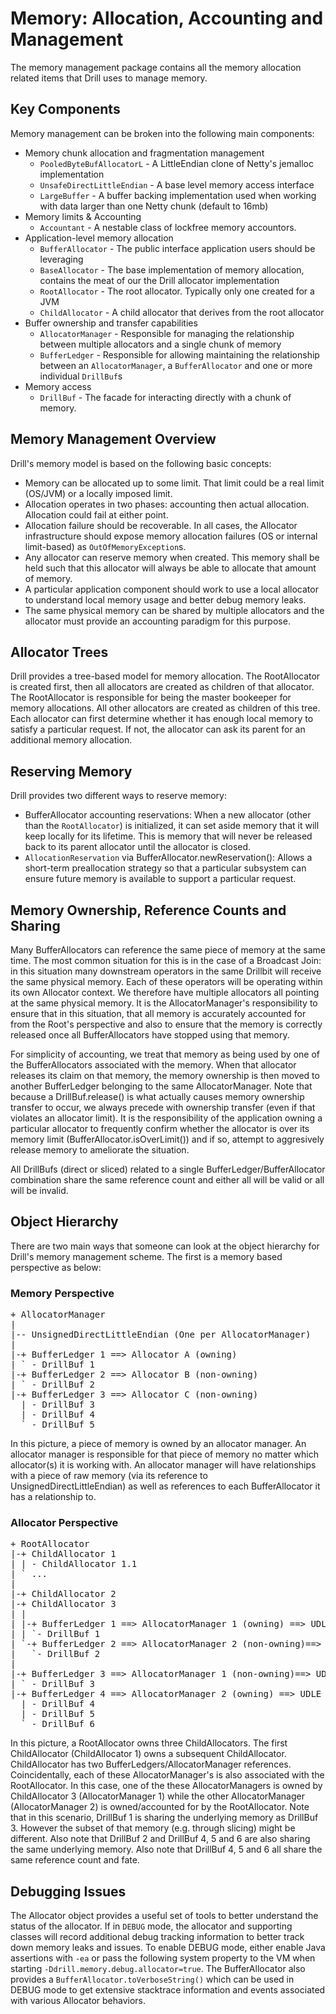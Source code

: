 <!--
 Licensed to the Apache Software Foundation (ASF) under one
 or more contributor license agreements.  See the NOTICE file
 distributed with this work for additional information
 regarding copyright ownership.  The ASF licenses this file
 to you under the Apache License, Version 2.0 (the
 "License"); you may not use this file except in compliance
 with the License.  You may obtain a copy of the License at
 
 http://www.apache.org/licenses/LICENSE-2.0
 
 Unless required by applicable law or agreed to in writing, software
 distributed under the License is distributed on an "AS IS" BASIS,
 WITHOUT WARRANTIES OR CONDITIONS OF ANY KIND, either express or implied.
 See the License for the specific language governing permissions and
 limitations under the License.
-->
# Memory: Allocation, Accounting and Management
 
The memory management package contains all the memory allocation related items that Drill uses to manage memory.


## Key Components
Memory management can be broken into the following main components:

- Memory chunk allocation and fragmentation management
  - `PooledByteBufAllocatorL` - A LittleEndian clone of Netty's jemalloc implementation
  - `UnsafeDirectLittleEndian` - A base level memory access interface
  - `LargeBuffer` - A buffer backing implementation used when working with data larger than one Netty chunk (default to 16mb)
- Memory limits & Accounting
  - `Accountant` - A nestable class of lockfree memory accountors.
- Application-level memory allocation
  - `BufferAllocator` - The public interface application users should be leveraging
  - `BaseAllocator` - The base implementation of memory allocation, contains the meat of our the Drill allocator implementation
  - `RootAllocator` - The root allocator. Typically only one created for a JVM
  - `ChildAllocator` - A child allocator that derives from the root allocator
- Buffer ownership and transfer capabilities
  - `AllocatorManager` - Responsible for managing the relationship between multiple allocators and a single chunk of memory
  - `BufferLedger` - Responsible for allowing maintaining the relationship between an `AllocatorManager`, a `BufferAllocator` and one or more individual `DrillBuf`s 
- Memory access
  - `DrillBuf` - The facade for interacting directly with a chunk of memory.
 

## Memory Management Overview
Drill's memory model is based on the following basic concepts:

 - Memory can be allocated up to some limit. That limit could be a real limit (OS/JVM) or a locally imposed limit.
 - Allocation operates in two phases: accounting then actual allocation. Allocation could fail at either point.
 - Allocation failure should be recoverable. In all cases, the Allocator infrastructure should expose memory allocation failures (OS or internal limit-based) as `OutOfMemoryException`s.
 - Any allocator can reserve memory when created. This memory shall be held such that this allocator will always be able to allocate that amount of memory.
 - A particular application component should work to use a local allocator to understand local memory usage and better debug memory leaks.
 - The same physical memory can be shared by multiple allocators and the allocator must provide an accounting paradigm for this purpose.

## Allocator Trees

Drill provides a tree-based model for memory allocation. The RootAllocator is created first, then all allocators are created as children of that allocator. The RootAllocator is responsible for being the master bookeeper for memory allocations. All other allocators are created as children of this tree. Each allocator can first determine whether it has enough local memory to satisfy a particular request. If not, the allocator can ask its parent for an additional memory allocation.

## Reserving Memory

Drill provides two different ways to reserve memory:

  - BufferAllocator accounting reservations: 
      When a new allocator (other than the `RootAllocator`) is initialized, it can set aside memory that it will keep locally for its lifetime. This is memory that will never be released back to its parent allocator until the allocator is closed.
  - `AllocationReservation` via BufferAllocator.newReservation(): Allows a short-term preallocation strategy so that a particular subsystem can ensure future memory is available to support a particular request.
  
## Memory Ownership, Reference Counts and Sharing
Many BufferAllocators can reference the same piece of memory at the same time. The most common situation for this is in the case of a Broadcast Join: in this situation many downstream operators in the same Drillbit will receive the same physical memory. Each of these operators will be operating within its own Allocator context. We therefore have multiple allocators all pointing at the same physical memory. It is the AllocatorManager's responsibility to ensure that in this situation, that all memory is accurately accounted for from the Root's perspective and also to ensure that the memory is correctly released once all BufferAllocators have stopped using that memory.

For simplicity of accounting, we treat that memory as being used by one of the BufferAllocators associated with the memory. When that allocator releases its claim on that memory, the memory ownership is then moved to another BufferLedger belonging to the same AllocatorManager. Note that because a DrillBuf.release() is what actually causes memory ownership transfer to occur, we always precede with ownership transfer (even if that violates an allocator limit). It is the responsibility of the application owning a particular allocator to frequently confirm whether the allocator is over its memory limit (BufferAllocator.isOverLimit()) and if so, attempt to aggresively release memory to ameliorate the situation.

All DrillBufs (direct or sliced) related to a single BufferLedger/BufferAllocator combination share the same reference count and either all will be valid or all will be invalid.

## Object Hierarchy

There are two main ways that someone can look at the object hierarchy for Drill's memory management scheme. The first is a memory based perspective as below:

### Memory Perspective
<pre>
+ AllocatorManager
|
|-- UnsignedDirectLittleEndian (One per AllocatorManager)
|
|-+ BufferLedger 1 ==> Allocator A (owning)
| ` - DrillBuf 1
|-+ BufferLedger 2 ==> Allocator B (non-owning)
| ` - DrillBuf 2
|-+ BufferLedger 3 ==> Allocator C (non-owning)
  | - DrillBuf 3
  | - DrillBuf 4
  ` - DrillBuf 5
</pre>

In this picture, a piece of memory is owned by an allocator manager. An allocator manager is responsible for that piece of memory no matter which allocator(s) it is working with. An allocator manager will have relationships with a piece of raw memory (via its reference to UnsignedDirectLittleEndian) as well as references to each BufferAllocator it has a relationship to. 

### Allocator Perspective
<pre>
+ RootAllocator
|-+ ChildAllocator 1
| | - ChildAllocator 1.1
| ` ...
|
|-+ ChildAllocator 2
|-+ ChildAllocator 3
| |
| |-+ BufferLedger 1 ==> AllocatorManager 1 (owning) ==> UDLE
| | `- DrillBuf 1
| `-+ BufferLedger 2 ==> AllocatorManager 2 (non-owning)==> UDLE
| 	`- DrillBuf 2
|
|-+ BufferLedger 3 ==> AllocatorManager 1 (non-owning)==> UDLE
| ` - DrillBuf 3
|-+ BufferLedger 4 ==> AllocatorManager 2 (owning) ==> UDLE
  | - DrillBuf 4
  | - DrillBuf 5
  ` - DrillBuf 6
</pre>

In this picture, a RootAllocator owns three ChildAllocators. The first ChildAllocator (ChildAllocator 1) owns a subsequent ChildAllocator. ChildAllocator has two BufferLedgers/AllocatorManager references. Coincidentally, each of these AllocatorManager's is also associated with the RootAllocator. In this case, one of the these AllocatorManagers is owned by ChildAllocator 3 (AllocatorManager 1) while the other AllocatorManager (AllocatorManager 2) is owned/accounted for by the RootAllocator. Note that in this scenario, DrillBuf 1 is sharing the underlying memory as DrillBuf 3. However the subset of that memory (e.g. through slicing) might be different. Also note that DrillBuf 2 and DrillBuf 4, 5 and 6 are also sharing the same underlying memory. Also note that DrillBuf 4, 5 and 6 all share the same reference count and fate.

## Debugging Issues
The Allocator object provides a useful set of tools to better understand the status of the allocator. If in `DEBUG` mode, the allocator and supporting classes will record additional debug tracking information to better track down memory leaks and issues. To enable DEBUG mode, either enable Java assertions with `-ea` or pass the following system property to the VM when starting `-Ddrill.memory.debug.allocator=true`. The BufferAllocator also provides a `BufferAllocator.toVerboseString()` which can be used in DEBUG mode to get extensive stacktrace information and events associated with various Allocator behaviors.